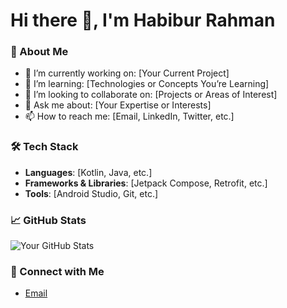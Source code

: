 # Hi there 👋, I'm Habibur Rahman

### 🚀 About Me
- 🔭 I’m currently working on: [Your Current Project]
- 🌱 I’m learning: [Technologies or Concepts You’re Learning]
- 👯 I’m looking to collaborate on: [Projects or Areas of Interest]
- 💬 Ask me about: [Your Expertise or Interests]
- 📫 How to reach me: [Email, LinkedIn, Twitter, etc.]

### 🛠 Tech Stack
- **Languages**: [Kotlin, Java, etc.]
- **Frameworks & Libraries**: [Jetpack Compose, Retrofit, etc.]
- **Tools**: [Android Studio, Git, etc.]

### 📈 GitHub Stats
![Your GitHub Stats](https://github-readme-stats.vercel.app/api?username=rhabibp&show_icons=true&theme=radical)

### 🔗 Connect with Me

- [Email](rhabibp@gmail.com)
